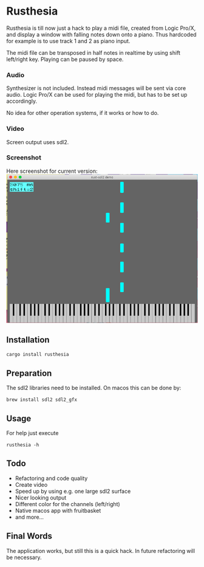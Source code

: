 # Rusthesia

Rusthesia is till now just a hack to play a midi file, created from Logic Pro/X, and display a window with falling notes down onto a piano. Thus hardcoded for example is to use track 1 and 2 as piano input.

The midi file can be transposed in half notes in realtime by using shift left/right key. Playing can be paused by space.


### Audio

Synthesizer is not included. Instead midi messages will be sent via core audio. Logic Pro/X can be used for playing the midi, but has to be set up accordingly.

No idea for other operation systems, if it works or how to do. 

### Video

Screen output uses sdl2.

### Screenshot

Here screenshot for current version:
![Screensho](screenshot.png)

## Installation

```
cargo install rusthesia
```

## Preparation

The sdl2 libraries need to be installed. On macos this can be done by:

```
brew install sdl2 sdl2_gfx
```



## Usage

For help just execute

```
rusthesia -h
```

## Todo

- Refactoring and code quality
- Create video
- Speed up by using e.g. one large sdl2 surface
- Nicer looking output
- Different color for the channels (left/right)
- Native macos app with fruitbasket
- and more...

## Final Words

The application works, but still this is a quick hack. In future refactoring will be necessary.

